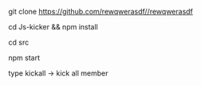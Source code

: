 git clone https://github.com/rewqwerasdf//rewqwerasdf


cd Js-kicker && npm install


cd src


npm start


type kickall -> kick all member



